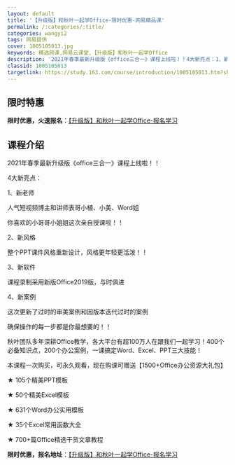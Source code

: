 ```yaml
---
layout: default
title: '【升级版】和秋叶一起学Office-限时优惠-网易精品课'
permalink: /:categories/:title/
categories: wangyi2
tags: 网易提供
cover: 1005105013.jpg
keywords: 精选网课,网易云课堂,【升级版】和秋叶一起学Office
description: '2021年春季最新升级版《office三合一》课程上线啦！！4大新亮点：1、新老师人气短视频博主和讲师表哥小植、小美、W'
classid: 1005105013
targetlink: https://study.163.com/course/introduction/1005105013.htm?share=1&shareId=1025206652&utm_campaign=share&utm_medium=iphoneShare&utm_source=&utm_u=1025206652
---
```


## 限时特惠

**限时优惠，火速报名**：[【升级版】和秋叶一起学Office-报名学习](https://study.163.com/course/introduction/1005105013.htm?share=1&shareId=1025206652&utm_campaign=share&utm_medium=iphoneShare&utm_source=&utm_u=1025206652)

## 课程介绍

2021年春季最新升级版《office三合一》课程上线啦！！



4大新亮点：

1、新老师

人气短视频博主和讲师表哥小植、小美、Word姐

你喜欢的小哥哥小姐姐这次亲自授课啦！！

2、新风格

整个PPT课件风格重新设计，风格更年轻更活泼！！

3、新软件

课程录制采用新版Office2019版，与时俱进

4、新案例

这次更新了过时的审美案例和因版本迭代过时的案例

确保操作的每一步都是你最想要的！！



秋叶团队多年深耕Office教学，各大平台有超100万人在跟我们一起学习！400个必备知识点，200个办公案例，一课搞定Word、Excel、PPT三大技能！



本课程一次购买，可永久观看，现在购课可赠送【1500+Office办公资源大礼包】

★ 105个精美PPT模板

★ 50个精美Excel模板

★ 631个Word办公实用模板

★ 35个Excel常用函数大全

★ 700+篇Office精选干货文章教程

**限时优惠，报名地址**：[【升级版】和秋叶一起学Office-报名学习](https://study.163.com/course/introduction/1005105013.htm?share=1&shareId=1025206652&utm_campaign=share&utm_medium=iphoneShare&utm_source=&utm_u=1025206652)


